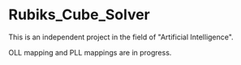 # Rubiks_Cube_Solver
This is an independent project in the field of "Artificial Intelligence".

OLL mapping and PLL mappings are in progress.
